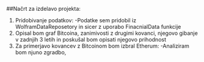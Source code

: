##Načrt za izdelavo projekta:
1. Pridobivanje podatkov:
   -Podatke sem pridobil iz WolframDataReposetory in sicer z uporabo FinacnialData funkcije
2. Opisal bom graf Bitcoina, zanimivosti z drugimi kovanci, njegovo gibanje v zadnjih 3 letih in poskušal bom opisati njegovo prihodnost
3. Za primerjavo kovancev z Bitcoinom bom izbral Etherum:
   -Analiziram bom njuno zgradbo,
   
